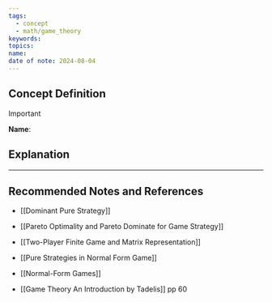 ```yaml
---
tags:
  - concept
  - math/game_theory
keywords: 
topics: 
name: 
date of note: 2024-08-04
---
```


## Concept Definition

>[!important]
>**Name**: 



## Explanation





-----------
##  Recommended Notes and References

- [[Dominant Pure Strategy]]

- [[Pareto Optimality and Pareto Dominate for Game Strategy]]
- [[Two-Player Finite Game and Matrix Representation]]
- [[Pure Strategies in Normal Form Game]]
- [[Normal-Form Games]]



- [[Game Theory An Introduction by Tadelis]] pp 60